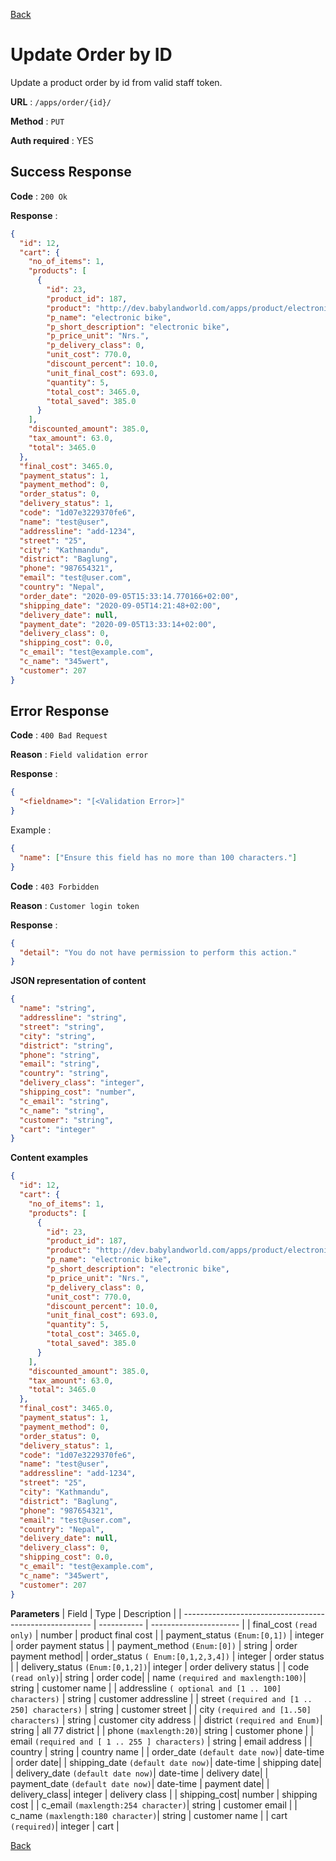 [Back](../README.md)

# Update Order by ID

Update a product order by id from valid staff token.

**URL** : `/apps/order/{id}/`

**Method** : `PUT`

**Auth required** : YES

## Success Response

**Code** : `200 Ok`

**Response** :

```json
{
  "id": 12,
  "cart": {
    "no_of_items": 1,
    "products": [
      {
        "id": 23,
        "product_id": 187,
        "product": "http://dev.babylandworld.com/apps/product/electronic-bike/",
        "p_name": "electronic bike",
        "p_short_description": "electronic bike",
        "p_price_unit": "Nrs.",
        "p_delivery_class": 0,
        "unit_cost": 770.0,
        "discount_percent": 10.0,
        "unit_final_cost": 693.0,
        "quantity": 5,
        "total_cost": 3465.0,
        "total_saved": 385.0
      }
    ],
    "discounted_amount": 385.0,
    "tax_amount": 63.0,
    "total": 3465.0
  },
  "final_cost": 3465.0,
  "payment_status": 1,
  "payment_method": 0,
  "order_status": 0,
  "delivery_status": 1,
  "code": "1d07e3229370fe6",
  "name": "test@user",
  "addressline": "add-1234",
  "street": "25",
  "city": "Kathmandu",
  "district": "Baglung",
  "phone": "987654321",
  "email": "test@user.com",
  "country": "Nepal",
  "order_date": "2020-09-05T15:33:14.770166+02:00",
  "shipping_date": "2020-09-05T14:21:48+02:00",
  "delivery_date": null,
  "payment_date": "2020-09-05T13:33:14+02:00",
  "delivery_class": 0,
  "shipping_cost": 0.0,
  "c_email": "test@example.com",
  "c_name": "345wert",
  "customer": 207
}
```

## Error Response

**Code** : `400 Bad Request`

**Reason** : `Field validation error`

**Response** :

```json
{
  "<fieldname>": "[<Validation Error>]"
}
```

Example :

```json
{
  "name": ["Ensure this field has no more than 100 characters."]
}
```

**Code** : `403 Forbidden`

**Reason** : `Customer login token`

**Response** :

```json
{
  "detail": "You do not have permission to perform this action."
}
```

**JSON representation of content**

```json
{
  "name": "string",
  "addressline": "string",
  "street": "string",
  "city": "string",
  "district": "string",
  "phone": "string",
  "email": "string",
  "country": "string",
  "delivery_class": "integer",
  "shipping_cost": "number",
  "c_email": "string",
  "c_name": "string",
  "customer": "string",
  "cart": "integer"
}
```

**Content examples**

```json
{
  "id": 12,
  "cart": {
    "no_of_items": 1,
    "products": [
      {
        "id": 23,
        "product_id": 187,
        "product": "http://dev.babylandworld.com/apps/product/electronic-bike/",
        "p_name": "electronic bike",
        "p_short_description": "electronic bike",
        "p_price_unit": "Nrs.",
        "p_delivery_class": 0,
        "unit_cost": 770.0,
        "discount_percent": 10.0,
        "unit_final_cost": 693.0,
        "quantity": 5,
        "total_cost": 3465.0,
        "total_saved": 385.0
      }
    ],
    "discounted_amount": 385.0,
    "tax_amount": 63.0,
    "total": 3465.0
  },
  "final_cost": 3465.0,
  "payment_status": 1,
  "payment_method": 0,
  "order_status": 0,
  "delivery_status": 1,
  "code": "1d07e3229370fe6",
  "name": "test@user",
  "addressline": "add-1234",
  "street": "25",
  "city": "Kathmandu",
  "district": "Baglung",
  "phone": "987654321",
  "email": "test@user.com",
  "country": "Nepal",
  "delivery_date": null,
  "delivery_class": 0,
  "shipping_cost": 0.0,
  "c_email": "test@example.com",
  "c_name": "345wert",
  "customer": 207
}
```

**Parameters**
| Field | Type | Description |
| ------------------------------------------------------- | ----------- | ---------------------- |
| final_cost `(read only)` | number | product final cost |
| payment_status `(Enum:[0,1])` | integer | order payment status |
| payment_method `(Enum:[0])` | string | order payment method|
| order_status `( Enum:[0,1,2,3,4])` | integer | order status |
| delivery_status `(Enum:[0,1,2])`| integer | order delivery status |
| code `(read only)`| string | order code|
| name `(required and maxlength:100)`| string | customer name |
| addressline `( optional and [1 .. 100] characters)` | string | customer addressline |
| street `(required and [1 .. 250] characters)` | string | customer street |
| city `(required and [1..50] characters)` | string | customer city address |
| district `(required and Enum)`| string | all 77 district |
| phone `(maxlength:20)`| string | customer phone |
| email `(required and [ 1 .. 255 ] characters)` | string | email address |
| country | string | country name |
| order_date `(default date now)`| date-time | order date|
| shipping_date `(default date now)`| date-time | shipping date|
| delivery_date `(default date now)`| date-time | delivery date|
| payment_date `(default date now)`| date-time | payment date|
| delivery_class| integer | delivery class |
| shipping_cost| number | shipping cost |
| c_email `(maxlength:254 character)`| string | customer email |
| c_name `(maxlength:180 character)`| string | customer name |
| cart `(required)`| integer | cart |

[Back](../README.md)
